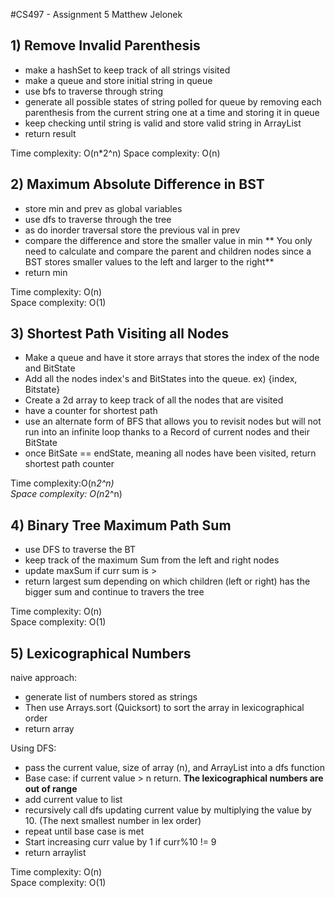 #CS497 - Assignment 5
Matthew Jelonek

## 1) Remove Invalid Parenthesis

- make a hashSet to keep track of all strings visited
- make a queue and store initial string in queue
- use bfs to traverse through string
- generate all possible states of string polled for queue by removing each parenthesis from the current string one at a time and storing it in queue
- keep checking until string is valid and store valid string in ArrayList
- return result

Time complexity:  O(n*2^n)
Space complexity:  O(n)

## 2) Maximum Absolute Difference in BST

- store min and prev as global variables
- use dfs to traverse through the tree
- as do inorder traversal store the previous val in prev
- compare the difference and store the smaller value in min
** You only need to calculate and compare the parent and children nodes since a BST stores smaller values to the left and larger to the right**
- return min

Time complexity: O(n)  
Space complexity: O(1)  

## 3) Shortest Path Visiting all Nodes

- Make a queue and have it store arrays that stores the index of the node and BitState
- Add all the nodes index's and BitStates into the queue. ex) {index, Bitstate}
- Create a 2d array to keep track of all the nodes that are visited
- have a counter for shortest path
- use an alternate form of BFS that allows you to revisit nodes but will not run into an infinite loop thanks to a Record of current nodes and their BitState
- once BitSate == endState, meaning all nodes have been visited, return shortest path counter

Time complexity:O(n*2^n)   
Space complexity: O(n*2^n)  

## 4) Binary Tree Maximum Path Sum

- use DFS to traverse the BT
- keep track of the maximum Sum from the left and right nodes
- update maxSum if curr sum is >
- return largest sum depending on which children (left or right) has the bigger sum and continue to travers the tree

Time complexity: O(n)  
Space complexity:  O(1)  

## 5) Lexicographical Numbers

naive approach:
- generate list of numbers stored as strings
- Then use Arrays.sort (Quicksort) to sort the array in lexicographical order
- return array

Using DFS:
- pass the current value, size of array (n), and ArrayList into a dfs function
- Base case: if current value > n return. **The lexicographical numbers are out of range**
- add current value to list
- recursively call dfs updating current value by multiplying the value by 10. (The next smallest number in lex order)
- repeat until base case is met
- Start increasing curr value by 1 if curr%10 != 9
- return arraylist

Time complexity: O(n)  
Space complexity: O(1)  

